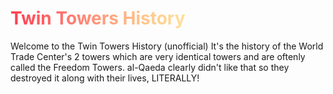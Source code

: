 # <span style="background-image: linear-gradient(to right, #ff3d4c, #ff6a6a, #ff977b, #ffc48b, #ffe19d);-webkit-background-clip: text;-webkit-text-fill-color: transparent;">Twin Towers History</span>
Welcome to the Twin Towers History (unofficial)
It's the history of the World Trade Center's 2 towers which are very identical towers and are oftenly called the Freedom Towers. al-Qaeda clearly didn't like that so they destroyed it along with their lives, LITERALLY!
